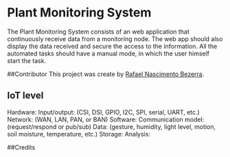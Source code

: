 # Plant Monitoring System

The Plant Monitoring System consists of an web application that continuously receive data from a monitoring node. The web app should also display the data received and secure the access to the information. All the automated tasks should have a manual mode, in which the user himself start the task.




##Contributor
This project was create by [Rafael Nascimento Bezerra](https://github.com/rafaelbezerra-dev).

## IoT level

Hardware: 
Input/output: (CSI, DSI, GPIO, I2C, SPI, serial, UART, etc.)
Network: (WAN, LAN, PAN, or BAN)
Software: 
Communication model: (request/respond or pub/sub)
Data: (gesture, humidity, light level, motion, soil moisture, temperature, etc.)
Storage: 
Analysis: 


##Credits
